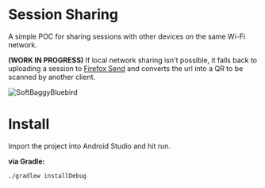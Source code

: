 # Session Sharing
A simple POC for sharing sessions with other devices on the same Wi-Fi network.

**(WORK IN PROGRESS)** If local network sharing isn't possible, it falls back to uploading a session to [Firefox Send][0] and converts the url into a QR to be scanned by another client.

![SoftBaggyBluebird](images/SoftBaggyBluebird.gif)

# Install

Import the project into Android Studio and hit run.

**via Gradle:**

```
./gradlew installDebug
```



[0]: https://send.firefox.com	"Firefox Send Beta"

